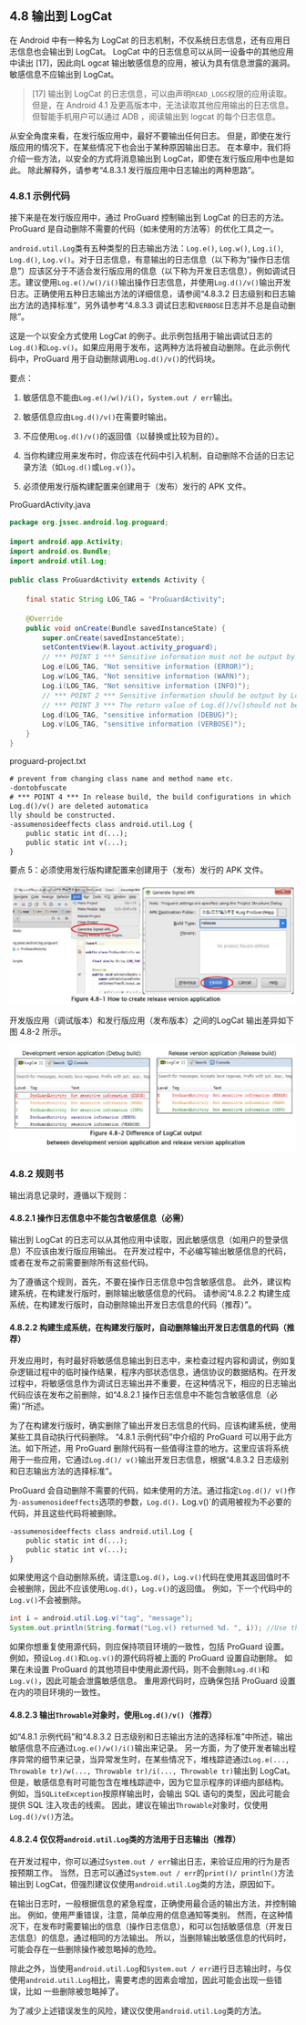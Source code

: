 ## 4.8 输出到 LogCat

在 Android 中有一种名为 LogCat 的日志机制，不仅系统日志信息，还有应用日志信息也会输出到 LogCat。 LogCat 中的日志信息可以从同一设备中的其他应用中读出 [17]，因此向L ogcat 输出敏感信息的应用，被认为具有信息泄露的漏洞。 敏感信息不应输出到 LogCat。 

> [17] 输出到 LogCat 的日志信息，可以由声明`READ_LOGS`权限的应用读取。 但是，在 Android 4.1 及更高版本中，无法读取其他应用输出的日志信息。 但智能手机用户可以通过 ADB ，阅读输出到 logcat 的每个日志信息。

从安全角度来看，在发行版应用中，最好不要输出任何日志。 但是，即使在发行版应用的情况下，在某些情况下也会出于某种原因输出日志。 在本章中，我们将介绍一些方法，以安全的方式将消息输出到 LogCat，即使在发行版应用中也是如此。 除此解释外，请参考“4.8.3.1 发行版应用中日志输出的两种思路”。

### 4.8.1 示例代码

接下来是在发行版应用中，通过 ProGuard 控制输出到 LogCat 的日志的方法。 ProGuard 是自动删除不需要的代码（如未使用的方法等）的优化工具之一。

`android.util.Log`类有五种类型的日志输出方法：`Log.e()`, `Log.w()`, `Log.i()`, `Log.d()`, `Log.v()`。对于日志信息，有意输出的日志信息（以下称为“操作日志信息”）应该区分于不适合发行版应用的信息（以下称为开发日志信息），例如调试日志。建议使用`Log.e()/w()/i()`输出操作日志信息，并使用`Log.d()/v()`输出开发日志。正确使用五种日志输出方法的详细信息，请参阅“4.8.3.2 日志级别和日志输出方法的选择标准”，另外请参考“4.8.3.3 调试日志和`VERBOSE`日志并不总是自动删除”。

这是一个以安全方式使用 LogCat 的例子。此示例包括用于输出调试日志的`Log.d()`和`Log.v()`。如果应用用于发布，这两种方法将被自动删除。在此示例代码中，ProGuard 用于自动删除调用`Log.d()/v()`的代码块。

要点：

1) 敏感信息不能由`Log.e()/w()/i()`，`System.out / err`输出。

2) 敏感信息应由`Log.d()/v()`在需要时输出。

3) 不应使用`Log.d()/v()`的返回值（以替换或比较为目的）。

4) 当你构建应用来发布时，你应该在代码中引入机制，自动删除不合适的日志记录方法（如`Log.d()`或`Log.v()`）。

5) 必须使用发行版构建配置来创建用于（发布）发行的 APK 文件。

ProGuardActivity.java

```java
package org.jssec.android.log.proguard;

import android.app.Activity;
import android.os.Bundle;
import android.util.Log;

public class ProGuardActivity extends Activity {

    final static String LOG_TAG = "ProGuardActivity";
    
    @Override
    public void onCreate(Bundle savedInstanceState) {
        super.onCreate(savedInstanceState);
        setContentView(R.layout.activity_proguard);
        // *** POINT 1 *** Sensitive information must not be output by Log.e()/w()/i(), System.out/err.
        Log.e(LOG_TAG, "Not sensitive information (ERROR)");
        Log.w(LOG_TAG, "Not sensitive information (WARN)");
        Log.i(LOG_TAG, "Not sensitive information (INFO)");
        // *** POINT 2 *** Sensitive information should be output by Log.d()/v() in case of need.
        // *** POINT 3 *** The return value of Log.d()/v()should not be used (with the purpose of substitution or comparison).
        Log.d(LOG_TAG, "sensitive information (DEBUG)");
        Log.v(LOG_TAG, "sensitive information (VERBOSE)");
    }
}
```

proguard-project.txt

```
# prevent from changing class name and method name etc.
-dontobfuscate
# *** POINT 4 *** In release build, the build configurations in which Log.d()/v() are deleted automatica
lly should be constructed.
-assumenosideeffects class android.util.Log {
    public static int d(...);
    public static int v(...);
}
```

要点 5：必须使用发行版构建配置来创建用于（发布）发行的 APK 文件。

![](img/4-8-1.jpg)

开发版应用（调试版本）和发行版应用（发布版本）之间的LogCat 输出差异如下图 4.8-2 所示。

![](img/4-8-2.jpg)

### 4.8.2 规则书

输出消息记录时，遵循以下规则：

#### 4.8.2.1 操作日志信息中不能包含敏感信息（必需）

输出到 LogCat 的日志可以从其他应用中读取，因此敏感信息（如用户的登录信息）不应该由发行版应用输出。 在开发过程中，不必编写输出敏感信息的代码，或者在发布之前需要删除所有这些代码。 

为了遵循这个规则，首先，不要在操作日志信息中包含敏感信息。 此外，建议构建系统，在构建发行版时，删除输出敏感信息的代码。 请参阅“4.8.2.2 构建生成系统，在构建发行版时，自动删除输出开发日志信息的代码（推荐）”。

#### 4.8.2.2 构建生成系统，在构建发行版时，自动删除输出开发日志信息的代码（推荐）

开发应用时，有时最好将敏感信息输出到日志中，来检查过程内容和调试，例如复杂逻辑过程中的临时操作结果，程序内部状态信息，通信协议的数据结构。在开发过程中，将敏感信息作为调试日志输出并不重要，在这种情况下，相应的日志输出代码应该在发布之前删除，如“4.8.2.1 操作日志信息中不能包含敏感信息（必需）”所述。

为了在构建发行版时，确实删除了输出开发日志信息的代码，应该构建系统，使用某些工具自动执行代码删除。 “4.8.1 示例代码”中介绍的 ProGuard 可以用于此方法。如下所述，用 ProGuard 删除代码有一些值得注意的地方。这里应该将系统用于一些应用，它通过`Log.d()/ v()`输出开发日志信息，根据“4.8.3.2 日志级别和日志输出方法的选择标准”。 

ProGuard 会自动删除不需要的代码，如未使用的方法。通过指定`Log.d()/ v()`作为`-assumenosideeffects`选项的参数，`Log.d()，`Log.v()`的调用被视为不必要的代码，并且这些代码将被删除。

```
-assumenosideeffects class android.util.Log {
    public static int d(...);
    public static int v(...);
}
```

如果使用这个自动删除系统，请注意`Log.d()`，`Log.v()`代码在使用其返回值时不会被删除，因此不应该使用`Log.d()`，`Log.v()`的返回值。 例如，下一个代码中的`Log.v()`不会被删除。

```java
int i = android.util.Log.v("tag", "message");
System.out.println(String.format("Log.v() returned %d. ", i)); //Use the returned value of Log.v() for examination
```

如果你想重复使用源代码，则应保持项目环境的一致性，包括 ProGuard 设置。 例如，预设`Log.d()`和`Log.v()`的源代码将被上面的 ProGuard 设置自动删除。 如果在未设置 ProGuard 的其他项目中使用此源代码，则不会删除`Log.d()`和`Log.v()`，因此可能会泄露敏感信息。 重用源代码时，应确保包括 ProGuard 设置在内的项目环境的一致性。

#### 4.8.2.3 输出`Throwable`对象时，使用`Log.d()/v()`（推荐）

如“4.8.1 示例代码”和“4.8.3.2 日志级别和日志输出方法的选择标准”中所述，输出敏感信息不应通过`Log.e()/w()/i()`输出来记录。 另一方面，为了使开发者输出程序异常的细节来记录，当异常发生时，在某些情况下，堆栈踪迹通过`Log.e(..., Throwable tr)/w(..., Throwable tr)/i(..., Throwable
tr)`输出到 LogCat。 但是，敏感信息有时可能包含在堆栈踪迹中，因为它显示程序的详细内部结构。 例如，当`SQLiteException`按原样输出时，会输出 SQL 语句的类型，因此可能会提供 SQL 注入攻击的线索。 因此，建议在输出`Throwable`对象时，仅使用`Log.d()/v()`方法。

#### 4.8.2.4 仅仅将`android.util.Log`类的方法用于日志输出（推荐）

在开发过程中，你可以通过`System.out / err`输出日志，来验证应用的行为是否按预期工作。 当然，日志可以通过`System.out / err`的`print()/ println()`方法输出到 LogCat，但强烈建议仅使用`android.util.Log`类的方法，原因如下。 

在输出日志时，一般根据信息的紧急程度，正确使用最合适的输出方法，并控制输出。 例如，使用严重错误，注意，简单应用的信息通知等类别。 然而，在这种情况下，在发布时需要输出的信息（操作日志信息），和可以包括敏感信息（开发日志信息）的信息，通过相同的方法输出。 所以，当删除输出敏感信息的代码时，可能会存在一些删除操作被忽略掉的危险。

除此之外，当使用`android.util.Log`和`System.out / err`进行日志输出时，与仅使用`android.util.Log`相比，需要考虑的因素会增加，因此可能会出现一些错误，比如 一些删除被忽略掉了。 

为了减少上述错误发生的风险，建议仅使用`android.util.Log`类的方法。

